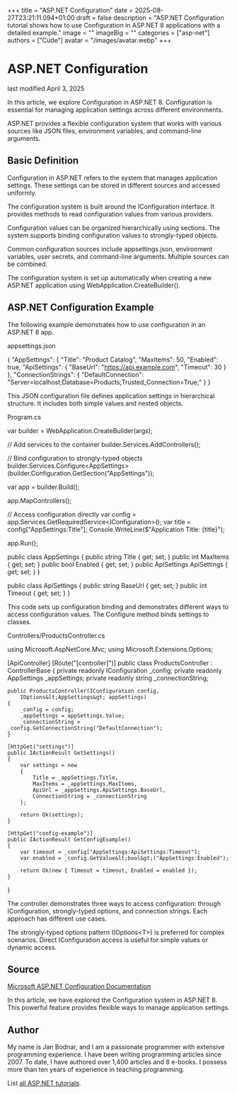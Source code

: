 +++
title = "ASP.NET Configuration"
date = 2025-08-27T23:21:11.094+01:00
draft = false
description = "ASP.NET Configuration tutorial shows how to use Configuration in ASP.NET 8 applications with a detailed example."
image = ""
imageBig = ""
categories = ["asp-net"]
authors = ["Cude"]
avatar = "/images/avatar.webp"
+++

# ASP.NET Configuration

last modified April 3, 2025

In this article, we explore Configuration in ASP.NET 8. Configuration is
essential for managing application settings across different environments.

ASP.NET provides a flexible configuration system that works with various
sources like JSON files, environment variables, and command-line arguments.

## Basic Definition

Configuration in ASP.NET refers to the system that manages application settings.
These settings can be stored in different sources and accessed uniformly.

The configuration system is built around the IConfiguration interface. It
provides methods to read configuration values from various providers.

Configuration values can be organized hierarchically using sections. The system
supports binding configuration values to strongly-typed objects.

Common configuration sources include appsettings.json, environment variables,
user secrets, and command-line arguments. Multiple sources can be combined.

The configuration system is set up automatically when creating a new ASP.NET
application using WebApplication.CreateBuilder().

## ASP.NET Configuration Example

The following example demonstrates how to use configuration in an ASP.NET 8 app.

appsettings.json
  

{
  "AppSettings": {
    "Title": "Product Catalog",
    "MaxItems": 50,
    "Enabled": true,
    "ApiSettings": {
      "BaseUrl": "https://api.example.com",
      "Timeout": 30
    }
  },
  "ConnectionStrings": {
    "DefaultConnection": "Server=localhost;Database=Products;Trusted_Connection=True;"
  }
}

This JSON configuration file defines application settings in hierarchical
structure. It includes both simple values and nested objects.

Program.cs
  

var builder = WebApplication.CreateBuilder(args);

// Add services to the container
builder.Services.AddControllers();

// Bind configuration to strongly-typed objects
builder.Services.Configure&lt;AppSettings&gt;(builder.Configuration.GetSection("AppSettings"));

var app = builder.Build();

app.MapControllers();

// Access configuration directly
var config = app.Services.GetRequiredService&lt;IConfiguration&gt;();
var title = config["AppSettings:Title"];
Console.WriteLine($"Application Title: {title}");

app.Run();

public class AppSettings
{
    public string Title { get; set; }
    public int MaxItems { get; set; }
    public bool Enabled { get; set; }
    public ApiSettings ApiSettings { get; set; }
}

public class ApiSettings
{
    public string BaseUrl { get; set; }
    public int Timeout { get; set; }
}

This code sets up configuration binding and demonstrates different ways to
access configuration values. The Configure method binds settings to classes.

Controllers/ProductsController.cs
  

using Microsoft.AspNetCore.Mvc;
using Microsoft.Extensions.Options;

[ApiController]
[Route("[controller]")]
public class ProductsController : ControllerBase
{
    private readonly IConfiguration _config;
    private readonly AppSettings _appSettings;
    private readonly string _connectionString;

    public ProductsController(IConfiguration config, 
        IOptions&lt;AppSettings&gt; appSettings)
    {
        _config = config;
        _appSettings = appSettings.Value;
        _connectionString = _config.GetConnectionString("DefaultConnection");
    }

    [HttpGet("settings")]
    public IActionResult GetSettings()
    {
        var settings = new
        {
            Title = _appSettings.Title,
            MaxItems = _appSettings.MaxItems,
            ApiUrl = _appSettings.ApiSettings.BaseUrl,
            ConnectionString = _connectionString
        };
        
        return Ok(settings);
    }

    [HttpGet("config-example")]
    public IActionResult GetConfigExample()
    {
        var timeout = _config["AppSettings:ApiSettings:Timeout"];
        var enabled = _config.GetValue&lt;bool&gt;("AppSettings:Enabled");
        
        return Ok(new { Timeout = timeout, Enabled = enabled });
    }
}

The controller demonstrates three ways to access configuration: through IConfiguration,
strongly-typed options, and connection strings. Each approach has different use cases.

The strongly-typed options pattern (IOptions&lt;T&gt;) is preferred for complex
scenarios. Direct IConfiguration access is useful for simple values or dynamic access.

## Source

[Microsoft ASP.NET Configuration Documentation](https://learn.microsoft.com/en-us/aspnet/core/fundamentals/configuration/?view=aspnetcore-8.0)

In this article, we have explored the Configuration system in ASP.NET 8. This
powerful feature provides flexible ways to manage application settings.

## Author

My name is Jan Bodnar, and I am a passionate programmer with extensive
programming experience. I have been writing programming articles since 2007.
To date, I have authored over 1,400 articles and 8 e-books. I possess more
than ten years of experience in teaching programming.

List [all ASP.NET tutorials](/all/#asp-net).